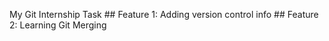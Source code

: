 My Git Internship Task ## Feature 1: Adding version control info
                       ## Feature 2: Learning Git Merging